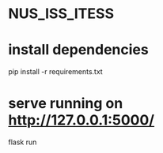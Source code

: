 # NUS_ISS_ITESS

# install dependencies
pip install -r requirements.txt

# serve running on http://127.0.0.1:5000/
flask run